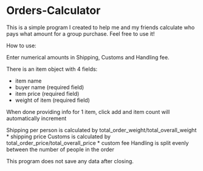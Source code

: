 # Orders-Calculator
This is a simple program I created to help me and my friends calculate who pays what amount for a group purchase.  Feel free to use it!

How to use:

Enter numerical amounts in Shipping, Customs and Handling fee.

There is an item object with 4 fields:
- item name
- buyer name (required field)
- item price (required field)
- weight of item (required field)

When done providing info for 1 item, click add and item count will automatically increment

Shipping per person is calculated by total_order_weight/total_overall_weight * shipping price
Customs is calculated by total_order_price/total_overall_price * custom fee
Handling is split evenly between the number of people in the order

This program does not save any data after closing.

